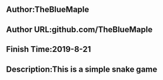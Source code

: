 
## Author:TheBlueMaple
## Author URL:github.com/TheBlueMaple
## Finish Time:2019-8-21
## Description:This is a simple snake game

